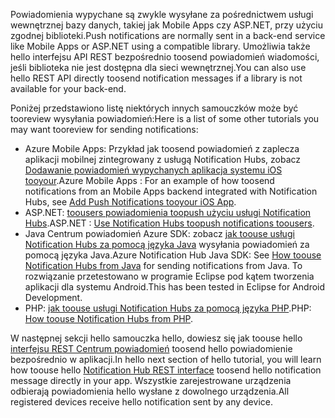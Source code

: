 

<span data-ttu-id="65cd8-101">Powiadomienia wypychane są zwykle wysyłane za pośrednictwem usługi wewnętrznej bazy danych, takiej jak Mobile Apps czy ASP.NET, przy użyciu zgodnej biblioteki.</span><span class="sxs-lookup"><span data-stu-id="65cd8-101">Push notifications are normally sent in a back-end service like Mobile Apps or ASP.NET using a compatible library.</span></span> <span data-ttu-id="65cd8-102">Umożliwia także hello interfejsu API REST bezpośrednio toosend powiadomień wiadomości, jeśli biblioteka nie jest dostępna dla sieci wewnętrznej.</span><span class="sxs-lookup"><span data-stu-id="65cd8-102">You can also use hello REST API directly toosend notification messages if a library is not available for your back-end.</span></span> 

<span data-ttu-id="65cd8-103">Poniżej przedstawiono listę niektórych innych samouczków może być tooreview wysyłania powiadomień:</span><span class="sxs-lookup"><span data-stu-id="65cd8-103">Here is a list of some other tutorials you may want tooreview for sending notifications:</span></span>

* <span data-ttu-id="65cd8-104">Azure Mobile Apps: Przykład jak toosend powiadomień z zaplecza aplikacji mobilnej zintegrowany z usługą Notification Hubs, zobacz [Dodawanie powiadomień wypychanych aplikacja systemu iOS tooyour](../articles/app-service-mobile/app-service-mobile-ios-get-started-push.md).</span><span class="sxs-lookup"><span data-stu-id="65cd8-104">Azure Mobile Apps : For an example of how toosend notifications from an Mobile Apps backend integrated with Notification Hubs, see [Add Push Notifications tooyour iOS App](../articles/app-service-mobile/app-service-mobile-ios-get-started-push.md).</span></span>  
* <span data-ttu-id="65cd8-105">ASP.NET: [toousers powiadomienia toopush użyciu usługi Notification Hubs](../articles/notification-hubs/notification-hubs-aspnet-backend-ios-apple-apns-notification.md).</span><span class="sxs-lookup"><span data-stu-id="65cd8-105">ASP.NET : [Use Notification Hubs toopush notifications toousers](../articles/notification-hubs/notification-hubs-aspnet-backend-ios-apple-apns-notification.md).</span></span>
* <span data-ttu-id="65cd8-106">Java Centrum powiadomień Azure SDK: zobacz [jak toouse usługi Notification Hubs za pomocą języka Java](../articles/notification-hubs/notification-hubs-java-push-notification-tutorial.md) wysyłania powiadomień za pomocą języka Java.</span><span class="sxs-lookup"><span data-stu-id="65cd8-106">Azure Notification Hub Java SDK: See [How toouse Notification Hubs from Java](../articles/notification-hubs/notification-hubs-java-push-notification-tutorial.md) for sending notifications from Java.</span></span> <span data-ttu-id="65cd8-107">To rozwiązanie przetestowano w programie Eclipse pod kątem tworzenia aplikacji dla systemu Android.</span><span class="sxs-lookup"><span data-stu-id="65cd8-107">This has been tested in Eclipse for Android Development.</span></span>
* <span data-ttu-id="65cd8-108">PHP: [jak toouse usługi Notification Hubs za pomocą języka PHP](../articles/notification-hubs/notification-hubs-php-push-notification-tutorial.md).</span><span class="sxs-lookup"><span data-stu-id="65cd8-108">PHP: [How toouse Notification Hubs from PHP](../articles/notification-hubs/notification-hubs-php-push-notification-tutorial.md).</span></span>

<span data-ttu-id="65cd8-109">W następnej sekcji hello samouczka hello, dowiesz się jak toouse hello [interfejsu REST Centrum powiadomień](http://msdn.microsoft.com/library/windowsazure/dn223264.aspx) toosend hello powiadomienie bezpośrednio w aplikacji.</span><span class="sxs-lookup"><span data-stu-id="65cd8-109">In hello next section of hello tutorial, you will learn how toouse hello [Notification Hub REST interface](http://msdn.microsoft.com/library/windowsazure/dn223264.aspx) toosend hello notification message directly in your app.</span></span> <span data-ttu-id="65cd8-110">Wszystkie zarejestrowane urządzenia odbierają powiadomienia hello wysłane z dowolnego urządzenia.</span><span class="sxs-lookup"><span data-stu-id="65cd8-110">All registered devices receive hello notification sent by any device.</span></span>  

